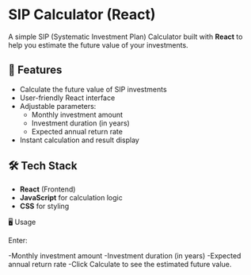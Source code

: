 # SIP Calculator (React)

A simple SIP (Systematic Investment Plan) Calculator built with **React** to help you estimate the future value of your investments.

## 🚀 Features
- Calculate the future value of SIP investments
- User-friendly React interface
- Adjustable parameters:
  - Monthly investment amount
  - Investment duration (in years)
  - Expected annual return rate
- Instant calculation and result display

## 🛠️ Tech Stack
- **React** (Frontend)
- **JavaScript** for calculation logic
- **CSS** for styling

🖥️ Usage

Enter:

-Monthly investment amount
-Investment duration (in years)
-Expected annual return rate
-Click Calculate to see the estimated future value.
